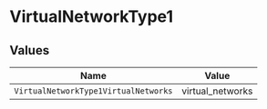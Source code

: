 # VirtualNetworkType1


## Values

| Name                                 | Value                                |
| ------------------------------------ | ------------------------------------ |
| `VirtualNetworkType1VirtualNetworks` | virtual_networks                     |